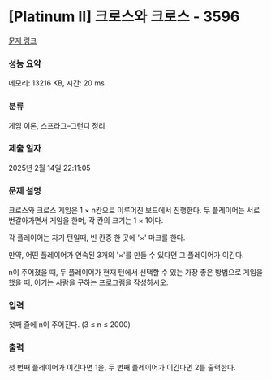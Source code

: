 # [Platinum II] 크로스와 크로스 - 3596 

[문제 링크](https://www.acmicpc.net/problem/3596) 

### 성능 요약

메모리: 13216 KB, 시간: 20 ms

### 분류

게임 이론, 스프라그–그런디 정리

### 제출 일자

2025년 2월 14일 22:11:05

### 문제 설명

<p>크로스와 크로스 게임은 1 × n칸으로 이루어진 보드에서 진행한다. 두 플레이어는 서로 번갈아가면서 게임을 한며, 각 칸의 크기는 1 × 1이다.</p>

<p>각 플레이어는 자기 턴일때, 빈 칸중 한 곳에 '×' 마크를 한다.</p>

<p>만약, 어떤 플레이어가 연속된 3개의 '×'를 만들 수 있다면 그 플레이어가 이긴다.</p>

<p>n이 주어졌을 때, 두 플레이어가 현재 턴에서 선택할 수 있는 가장 좋은 방법으로 게임을 했을 때, 이기는 사람을 구하는 프로그램을 작성하시오.</p>

### 입력 

 <p>첫째 줄에 n이 주어진다. (3 ≤ n ≤ 2000)</p>

### 출력 

 <p>첫 번째 플레이어가 이긴다면 1을, 두 번째 플레이어가 이긴다면 2를 출력한다.</p>

